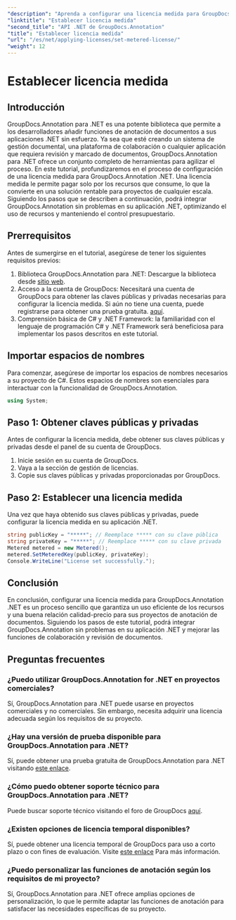 ```yaml
---
"description": "Aprenda a configurar una licencia medida para GroupDocs.Annotation .NET para el uso de recursos y las capacidades de anotación de documentos en sus aplicaciones .NET."
"linktitle": "Establecer licencia medida"
"second_title": "API .NET de GroupDocs.Annotation"
"title": "Establecer licencia medida"
"url": "/es/net/applying-licenses/set-metered-license/"
"weight": 12
---
```


# Establecer licencia medida

## Introducción
GroupDocs.Annotation para .NET es una potente biblioteca que permite a los desarrolladores añadir funciones de anotación de documentos a sus aplicaciones .NET sin esfuerzo. Ya sea que esté creando un sistema de gestión documental, una plataforma de colaboración o cualquier aplicación que requiera revisión y marcado de documentos, GroupDocs.Annotation para .NET ofrece un conjunto completo de herramientas para agilizar el proceso.
En este tutorial, profundizaremos en el proceso de configuración de una licencia medida para GroupDocs.Annotation .NET. Una licencia medida le permite pagar solo por los recursos que consume, lo que la convierte en una solución rentable para proyectos de cualquier escala. Siguiendo los pasos que se describen a continuación, podrá integrar GroupDocs.Annotation sin problemas en su aplicación .NET, optimizando el uso de recursos y manteniendo el control presupuestario.
## Prerrequisitos
Antes de sumergirse en el tutorial, asegúrese de tener los siguientes requisitos previos:
1. Biblioteca GroupDocs.Annotation para .NET: Descargue la biblioteca desde [sitio web](https://releases.groupdocs.com/annotation/net/).
2. Acceso a la cuenta de GroupDocs: Necesitará una cuenta de GroupDocs para obtener las claves públicas y privadas necesarias para configurar la licencia medida. Si aún no tiene una cuenta, puede registrarse para obtener una prueba gratuita. [aquí](https://releases.groupdocs.com/).
3. Comprensión básica de C# y .NET Framework: la familiaridad con el lenguaje de programación C# y .NET Framework será beneficiosa para implementar los pasos descritos en este tutorial.

## Importar espacios de nombres
Para comenzar, asegúrese de importar los espacios de nombres necesarios a su proyecto de C#. Estos espacios de nombres son esenciales para interactuar con la funcionalidad de GroupDocs.Annotation.
```csharp
using System;
```
## Paso 1: Obtener claves públicas y privadas
Antes de configurar la licencia medida, debe obtener sus claves públicas y privadas desde el panel de su cuenta de GroupDocs.
1. Inicie sesión en su cuenta de GroupDocs.
2. Vaya a la sección de gestión de licencias.
3. Copie sus claves públicas y privadas proporcionadas por GroupDocs.
## Paso 2: Establecer una licencia medida
Una vez que haya obtenido sus claves públicas y privadas, puede configurar la licencia medida en su aplicación .NET.
```csharp
string publicKey = "*****"; // Reemplace ***** con su clave pública
string privateKey = "*****"; // Reemplace ***** con su clave privada
Metered metered = new Metered();
metered.SetMeteredKey(publicKey, privateKey);
Console.WriteLine("License set successfully.");
```

## Conclusión
En conclusión, configurar una licencia medida para GroupDocs.Annotation .NET es un proceso sencillo que garantiza un uso eficiente de los recursos y una buena relación calidad-precio para sus proyectos de anotación de documentos. Siguiendo los pasos de este tutorial, podrá integrar GroupDocs.Annotation sin problemas en su aplicación .NET y mejorar las funciones de colaboración y revisión de documentos.
## Preguntas frecuentes
### ¿Puedo utilizar GroupDocs.Annotation for .NET en proyectos comerciales?
Sí, GroupDocs.Annotation para .NET puede usarse en proyectos comerciales y no comerciales. Sin embargo, necesita adquirir una licencia adecuada según los requisitos de su proyecto.
### ¿Hay una versión de prueba disponible para GroupDocs.Annotation para .NET?
Sí, puede obtener una prueba gratuita de GroupDocs.Annotation para .NET visitando [este enlace](https://releases.groupdocs.com/).
### ¿Cómo puedo obtener soporte técnico para GroupDocs.Annotation para .NET?
Puede buscar soporte técnico visitando el foro de GroupDocs [aquí](https://forum.groupdocs.com/c/annotation/10).
### ¿Existen opciones de licencia temporal disponibles?
Sí, puede obtener una licencia temporal de GroupDocs para uso a corto plazo o con fines de evaluación. Visite [este enlace](https://purchase.groupdocs.com/temporary-license/) Para más información.
### ¿Puedo personalizar las funciones de anotación según los requisitos de mi proyecto?
Sí, GroupDocs.Annotation para .NET ofrece amplias opciones de personalización, lo que le permite adaptar las funciones de anotación para satisfacer las necesidades específicas de su proyecto.